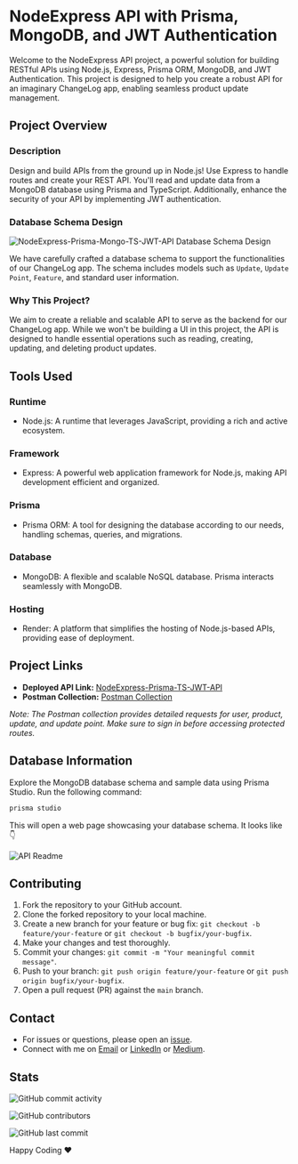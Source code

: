 # NodeExpress API with Prisma, MongoDB, and JWT Authentication

Welcome to the NodeExpress API project, a powerful solution for building RESTful APIs using Node.js, Express, Prisma ORM, MongoDB, and JWT Authentication. This project is designed to help you create a robust API for an imaginary ChangeLog app, enabling seamless product update management.

## Project Overview

### Description

Design and build APIs from the ground up in Node.js! Use Express to handle routes and create your REST API. You'll read and update data from a MongoDB database using Prisma and TypeScript. Additionally, enhance the security of your API by implementing JWT authentication.

### Database Schema Design

![NodeExpress-Prisma-Mongo-TS-JWT-API Database Schema Design](https://github.com/UtsavSoftrefineTech/NodeExpress-Prisma-Mongo-TS-JWT-API/assets/135974253/0b9f7262-7056-40ff-bd18-303466d3841d)

We have carefully crafted a database schema to support the functionalities of our ChangeLog app. The schema includes models such as `Update`, `Update Point`, `Feature`, and standard user information.

### Why This Project?

We aim to create a reliable and scalable API to serve as the backend for our ChangeLog app. While we won't be building a UI in this project, the API is designed to handle essential operations such as reading, creating, updating, and deleting product updates.

## Tools Used

### Runtime
- Node.js: A runtime that leverages JavaScript, providing a rich and active ecosystem.

### Framework
- Express: A powerful web application framework for Node.js, making API development efficient and organized.

### Prisma
- Prisma ORM: A tool for designing the database according to our needs, handling schemas, queries, and migrations.

### Database
- MongoDB: A flexible and scalable NoSQL database. Prisma interacts seamlessly with MongoDB.

### Hosting
- Render: A platform that simplifies the hosting of Node.js-based APIs, providing ease of deployment.

## Project Links

- **Deployed API Link:** [NodeExpress-Prisma-TS-JWT-API](https://nodeexpress-prisma-mongo-ts-jwt-api.onrender.com/)
- **Postman Collection:** [Postman Collection](https://api.postman.com/collections/31802824-039fb4fe-b123-4e90-a7b2-6791be3948b2?access_key=PMAT-01HKCHWNYMXY8338Q3WA2FHZWP)

*Note: The Postman collection provides detailed requests for user, product, update, and update point. Make sure to sign in before accessing protected routes.*

## Database Information

Explore the MongoDB database schema and sample data using Prisma Studio. Run the following command:

```bash
prisma studio
```

This will open a web page showcasing your database schema. It looks like 👇

![API Readme](https://github.com/UtsavSoftrefineTech/NodeExpress-Prisma-Mongo-TS-JWT-API/assets/135974253/f111790e-a24a-46ca-be79-e66d81371b96)

## Contributing

1. Fork the repository to your GitHub account.
2. Clone the forked repository to your local machine.
3. Create a new branch for your feature or bug fix: `git checkout -b feature/your-feature` or `git checkout -b bugfix/your-bugfix`.
4. Make your changes and test thoroughly.
5. Commit your changes: `git commit -m "Your meaningful commit message"`.
6. Push to your branch: `git push origin feature/your-feature` or `git push origin bugfix/your-bugfix`.
7. Open a pull request (PR) against the `main` branch.

## Contact

- For issues or questions, please open an [issue](https://github.com/UtsavSoftrefineTech/NodeExpress-Prisma-Mongo-TS-JWT-API/issues).
- Connect with me on [Email](mailto:desaiutsav26@gmail.com) or [LinkedIn](https://www.linkedin.com/in/utsavdesai26/) or [Medium](https://utsavdesai26.medium.com/).

## Stats

![GitHub commit activity](https://img.shields.io/github/commit-activity/y/UtsavSoftrefineTech/NodeExpress-Prisma-TS-JWT-API)

![GitHub contributors](https://img.shields.io/github/contributors/UtsavSoftrefineTech/NodeExpress-Prisma-TS-JWT-API)

![GitHub last commit](https://img.shields.io/github/last-commit/UtsavSoftrefineTech/NodeExpress-Prisma-TS-JWT-API)

Happy Coding ❤️
